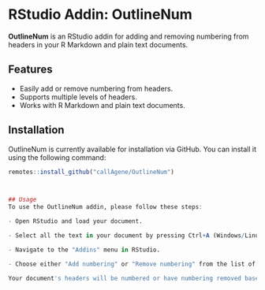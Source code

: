 # RStudio Addin: OutlineNum

**OutlineNum** is an RStudio addin for adding and removing numbering from headers in your R Markdown and plain text documents.

## Features

- Easily add or remove numbering from headers.
- Supports multiple levels of headers.
- Works with R Markdown and plain text documents.

## Installation

OutlineNum is currently available for installation via GitHub. You can install it using the following command:

```R
remotes::install_github("callAgene/OutlineNum")



## Usage
To use the OutlineNum addin, please follow these steps:

- Open RStudio and load your document.

- Select all the text in your document by pressing Ctrl+A (Windows/Linux) or Command+A (macOS).

- Navigate to the "Addins" menu in RStudio.

- Choose either "Add numbering" or "Remove numbering" from the list of available addins.

Your document's headers will be numbered or have numbering removed based on your selection.


